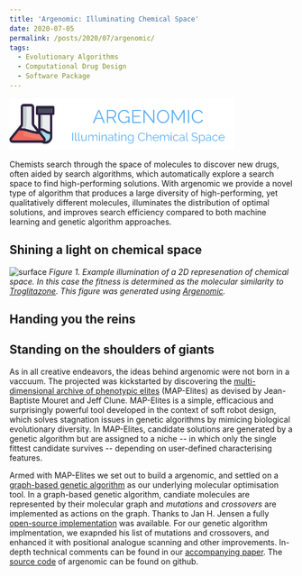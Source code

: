 ```yaml
---
title: 'Argenomic: Illuminating Chemical Space'
date: 2020-07-05
permalink: /posts/2020/07/argenomic/
tags:
  - Evolutionary Algorithms
  - Computational Drug Design
  - Software Package
---
```


![logo](../images/logo.png)

Chemists search through the space of molecules to discover new drugs, often aided by search algorithms, which automatically explore a search space to
find high-performing solutions. With argenomic we provide a novel type of algorithm that produces a large diversity of high-performing, yet qualitatively different molecules, illuminates the distribution of optimal solutions, and improves search efficiency compared to both machine learning and genetic algorithm approaches.

Shining a light on chemical space
------

![surface](../images/surface_final.png)
*Figure 1. Example illumination of a 2D represenation of chemical space. In this case the fitness is determined as the molecular similarity to [Troglitazone](https://en.wikipedia.org/wiki/Troglitazone). This figure was generated using [Argenomic](https://github.com/Jonas-Verhellen/argenomic).*

Handing you the reins
------


Standing on the shoulders of giants
------
As in all creative endeavors, the ideas behind argenomic were not born in a vaccuum. The projected was kickstarted by discovering the [multi-dimensional archive of phenotypic elites](https://arxiv.org/abs/1504.04909) (MAP-Elites) as devised by Jean-Baptiste Mouret and Jeff Clune. MAP-Elites is a simple, efficacious and surprisingly powerful tool developed in the context of soft robot design, which solves stagnation issues in genetic algorithms by mimicing biological evolutionary diversity. In MAP-Elites, candidate solutions are generated by a genetic algorithm but are assigned to a niche -- in which only the single fittest candidate survives -- depending on user-defined characterising features. 

Armed with MAP-Elites we set out to build a argenomic, and settled on a [graph-based genetic algorithm](https://pubs.rsc.org/en/content/articlelanding/2019/SC/C8SC05372C#!divAbstract) as our underlying molecular optimisation tool. In a graph-based genetic algorithm, candiate molecules are represented by their molecular graph and *mutations* and *crossovers* are implemented as actions on the graph. Thanks to Jan H. Jensen a fully [open-source implementation](https://github.com/jensengroup/GB-GA) was available. For our genetic algorithm implmentation, we exapnded his list of mutations and crossovers, and enhanced it with positional analogue scanning and other improvements. In-depth technical comments can be found in our [accompanying paper](https://chemrxiv.org/). The [source code](https://github.com/Jonas-Verhellen/Argenomic) of argenomic can be found on github. 
